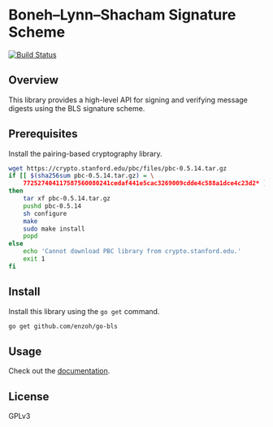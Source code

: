 # Boneh–Lynn–Shacham Signature Scheme
[![Build Status](https://travis-ci.org/enzoh/go-bls.svg?branch=master)](https://travis-ci.org/enzoh/go-bls?branch=master)

## Overview
This library provides a high-level API for signing and verifying message digests using the BLS signature scheme.

## Prerequisites
Install the pairing-based cryptography library.
```bash
wget https://crypto.stanford.edu/pbc/files/pbc-0.5.14.tar.gz
if [[ $(sha256sum pbc-0.5.14.tar.gz) = \
	772527404117587560080241cedaf441e5cac3269009cdde4c588a1dce4c23d2* ]]
then
	tar xf pbc-0.5.14.tar.gz
	pushd pbc-0.5.14
	sh configure
	make
	sudo make install
	popd
else
	echo 'Cannot download PBC library from crypto.stanford.edu.'
	exit 1
fi
```

## Install
Install this library using the `go get` command.
```bash
go get github.com/enzoh/go-bls
```

## Usage
Check out the [documentation](https://godoc.org/github.com/enzoh/go-bls).

## License

GPLv3
